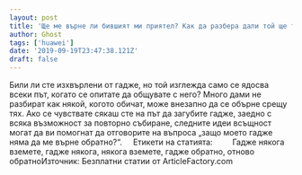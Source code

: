 ```yaml
---
layout: post
title: 'Ще ме върне ли бившият ми приятел? Как да разбера дали той ще ти прости и ще те върне обратно'
author: Ghost
tags: ['huawei']
date: '2019-09-19T23:47:38.121Z'
draft: false
---
```


Били ли сте изхвърлени от гадже, но той изглежда само се ядосва всеки път, когато се опитате да общувате с него? Много дами не разбират как някой, когото обичат, може внезапно да се обърне срещу тях. Ако се чувствате сякаш сте на път да загубите гадже, заедно с всяка възможност за повторно събиране, следните идеи всъщност могат да ви помогнат да отговорите на въпроса „защо моето гадже няма да ме върне обратно?“.     Етикети на статията:         Гадже някога вземете, гадже някога, някога вземете, гадже обратно, отново обратноИзточник: Безплатни статии от ArticleFactory.com
